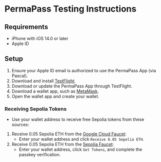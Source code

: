 # PermaPass Testing Instructions

## Requirements

- iPhone with iOS 14.0 or later
- Apple ID

## Setup

1. Ensure your Apple ID email is authorized to use the PermaPass App (via Pascal).
2. Download and install [TestFlight](https://apps.apple.com/us/app/testflight/id899247664).
3. Download or update the PermaPass App through TestFlight.
4. Download a wallet app, such as [MetaMask](https://apps.apple.com/us/app/metamask-blockchain-wallet/id1438144202).
5. Open the wallet app and create your wallet.

### Receiving Sepolia Tokens

- Use your wallet address to receive free Sepolia tokens from these sources:

1. Receive 0.05 Sepolia ETH from the [Google Cloud Faucet](https://cloud.google.com/application/web3/faucet/ethereum/sepolia):
   - Enter your wallet address and click `Receive 0.05 Sepolia ETH`.
2. Receive 0.05 Sepolia ETH from the [Sepolia Faucet](https://www.sepoliafaucet.io/):
   - Enter your wallet address, click `Get Tokens`, and complete the passkey verification.
